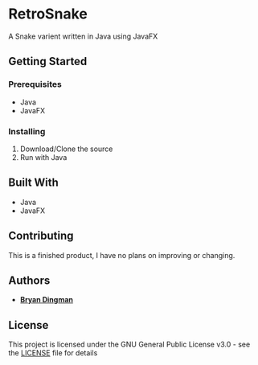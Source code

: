 # RetroSnake

A Snake varient written in Java using JavaFX

## Getting Started

### Prerequisites

* Java
* JavaFX

### Installing

1. Download/Clone the source
2. Run with Java

## Built With

* Java
* JavaFX

## Contributing

This is a finished product, I have no plans on improving or changing. 

## Authors

* **[Bryan Dingman](https://github.com/bsdingman)**

## License

This project is licensed under the GNU General Public License v3.0 - see the [LICENSE](LICENSE) file for details
